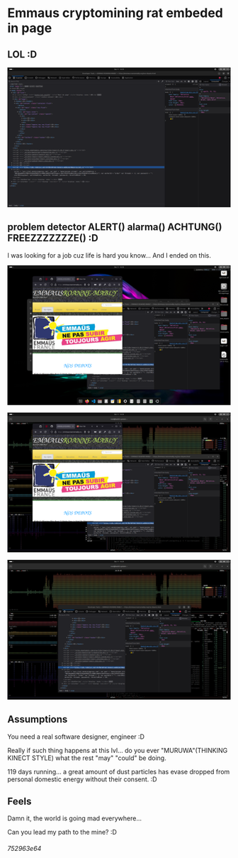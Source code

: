 # Emmaus cryptomining rat embeded in page 

## LOL :D

![OKLM](./img/oh-you-mean-smile.png)

## problem detector ALERT() alarma() ACHTUNG() FREEZZZZZZZE() :D

I was looking for a job cuz life is hard you know... And I ended on this.

![OKLM](./img/oh-you-mean-smile1.png)

![OKLM](./img/oh-you-mean-smile2.png)

![OKLM](./img/oh-you-mean-smile3.png)

## Assumptions

You need a real software designer, engineer :D

Really if such thing happens at this lvl... do you ever "MURUWA"(THINKING KINECT STYLE) what the rest "may" "could" be doing.

119 days running... a great amount of dust particles has evase dropped from personal domestic energy without their consent. :D

## Feels

Damn it, the world is going mad everywhere...

Can you lead my path to the mine? :D

###### 752963e64
